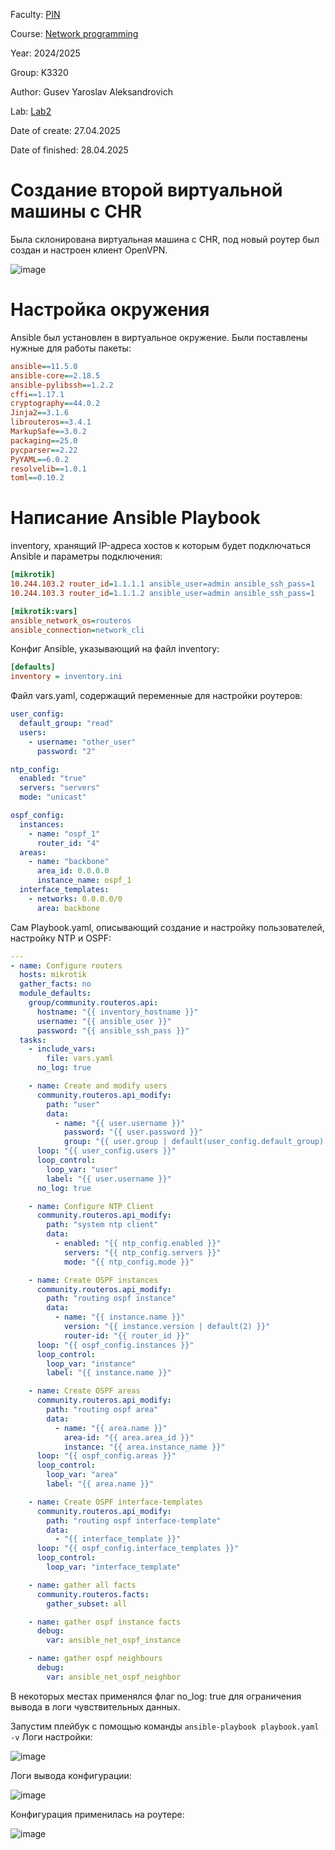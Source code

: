 Faculty: [PIN](https://fict.itmo.ru)

Course: [Network programming](https://itmo-ict-faculty.github.io/network-programming/)

Year: 2024/2025

Group: K3320

Author: Gusev Yaroslav Aleksandrovich

Lab: [Lab2](https://itmo-ict-faculty.github.io/network-programming/education/labs2023_2024/lab2/lab2/)

Date of create: 27.04.2025

Date of finished: 28.04.2025


# Создание второй виртуальной машины с CHR

Была склонирована виртуальная машина с CHR, под новый роутер был создан и настроен клиент OpenVPN.

![image](https://github.com/user-attachments/assets/87c51645-693c-4936-959e-a42ec1acf613)


# Настройка окружения

Ansible был установлен в виртуальное окружение. Были поставлены нужные для работы пакеты:

```ini
ansible==11.5.0
ansible-core==2.18.5
ansible-pylibssh==1.2.2
cffi==1.17.1
cryptography==44.0.2
Jinja2==3.1.6
librouteros==3.4.1
MarkupSafe==3.0.2
packaging==25.0
pycparser==2.22
PyYAML==6.0.2
resolvelib==1.0.1
toml==0.10.2
```

# Написание Ansible Playbook

inventory, хранящий IP-адреса хостов к которым будет подключаться Ansible и параметры подключения:

```ini
[mikrotik]
10.244.103.2 router_id=1.1.1.1 ansible_user=admin ansible_ssh_pass=1
10.244.103.3 router_id=1.1.1.2 ansible_user=admin ansible_ssh_pass=1

[mikrotik:vars]
ansible_network_os=routeros
ansible_connection=network_cli
```

Конфиг Ansible, указывающий на файл inventory:

```ini
[defaults]
inventory = inventory.ini
```

Файл vars.yaml, содержащий переменные для настройки роутеров:

```yaml
user_config:
  default_group: "read"
  users:
    - username: "other_user"
      password: "2"

ntp_config:
  enabled: "true"
  servers: "servers"
  mode: "unicast"

ospf_config:
  instances:
    - name: "ospf_1"
      router_id: "4"
  areas:
    - name: "backbone"
      area_id: 0.0.0.0
      instance_name: ospf_1
  interface_templates:
    - networks: 0.0.0.0/0
      area: backbone
```

Сам Playbook.yaml, описывающий создание и настройку пользователей, настройку NTP и OSPF:

```yaml
---
- name: Configure routers
  hosts: mikrotik
  gather_facts: no
  module_defaults:
    group/community.routeros.api:
      hostname: "{{ inventory_hostname }}"
      username: "{{ ansible_user }}"
      password: "{{ ansible_ssh_pass }}"
  tasks:
    - include_vars:
        file: vars.yaml
      no_log: true

    - name: Create and modify users
      community.routeros.api_modify:
        path: "user"
        data:
          - name: "{{ user.username }}"
            password: "{{ user.password }}"
            group: "{{ user.group | default(user_config.default_group) }}"
      loop: "{{ user_config.users }}"
      loop_control:
        loop_var: "user"
        label: "{{ user.username }}"
      no_log: true

    - name: Configure NTP Client
      community.routeros.api_modify:
        path: "system ntp client"
        data:
          - enabled: "{{ ntp_config.enabled }}"
            servers: "{{ ntp_config.servers }}"
            mode: "{{ ntp_config.mode }}"

    - name: Create OSPF instances
      community.routeros.api_modify:
        path: "routing ospf instance"
        data:
          - name: "{{ instance.name }}"
            version: "{{ instance.version | default(2) }}"
            router-id: "{{ router_id }}"
      loop: "{{ ospf_config.instances }}"
      loop_control:
        loop_var: "instance"
        label: "{{ instance.name }}"

    - name: Create OSPF areas
      community.routeros.api_modify:
        path: "routing ospf area"
        data:
          - name: "{{ area.name }}"
            area-id: "{{ area.area_id }}"
            instance: "{{ area.instance_name }}"
      loop: "{{ ospf_config.areas }}"
      loop_control:
        loop_var: "area"
        label: "{{ area.name }}"

    - name: Create OSPF interface-templates
      community.routeros.api_modify:
        path: "routing ospf interface-template"
        data:
          - "{{ interface_template }}"
      loop: "{{ ospf_config.interface_templates }}"
      loop_control:
        loop_var: "interface_template"

    - name: gather all facts
      community.routeros.facts:
        gather_subset: all

    - name: gather ospf instance facts
      debug:
        var: ansible_net_ospf_instance

    - name: gather ospf neighbours
      debug:
        var: ansible_net_ospf_neighbor
```

В некоторых местах применялся флаг no_log: true для ограничения вывода в логи чувствительных данных.

Запустим плейбук с помощью команды `ansible-playbook playbook.yaml -v`
Логи настройки:

![image](https://github.com/user-attachments/assets/6cc34ad3-e3b2-44a6-917a-4c177de2b6c9)

Логи вывода конфигурации:

![image](https://github.com/user-attachments/assets/ff62eda5-c574-4461-a875-aad686abee93)



Конфигурация применилась на роутере:

![image](https://github.com/user-attachments/assets/c420eb06-7867-48f6-b900-59a1b4dd1706)
